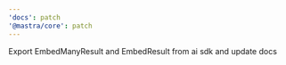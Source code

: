 ```yaml
---
'docs': patch
'@mastra/core': patch
---
```


Export EmbedManyResult and EmbedResult from ai sdk and update docs
